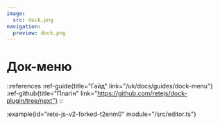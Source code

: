 ```yaml
---
image:
  src: dock.png
navigation:
  preview: dock.png
---
```


# Док-меню

::references
:ref-guide{title="Гайд" link="/uk/docs/guides/dock-menu"}
:ref-github{title="Плагін" link="https://github.com/retejs/dock-plugin/tree/next"}
::

:example{id="rete-js-v2-forked-t2enm0" module="/src/editor.ts"}
